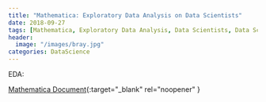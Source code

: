 ```yaml
---
title: "Mathematica: Exploratory Data Analysis on Data Scientists"
date: 2018-09-27
tags: [Mathematica, Exploratory Data Analysis, Data Scientists, Data Science, Machine Learning, EDA]
header:
  image: "/images/bray.jpg"
categories: DataScience
---
```


EDA:

[Mathematica Document](https://abhishek7kulkarni.github.io/mathematica/eda.pdf){:target="_blank" rel="noopener" }
